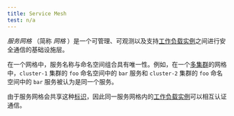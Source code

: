 ```yaml
---
title: Service Mesh
test: n/a
---
```

*服务网格* （简称 *网格* ）是一个可管理、可观测以及支持[工作负载实例](/zh/docs/reference/glossary/#workload-instance)之间进行安全通信的基础设施层。

在一个网格中，服务名称与命名空间组合具有唯一性。例如，在一个[多集群](/zh/docs/reference/glossary/#multicluster)的网格中，`cluster-1` 集群的 `foo` 命名空间中的 `bar` 服务和 `cluster-2` 集群的 `foo` 命名空间中的 `bar` 服务被认为是同一个服务。

由于服务网格会共享这种[标识](/zh/docs/reference/glossary/#identity)，因此同一服务网格内的[工作负载实例](/zh/docs/reference/glossary/#workload-instance)可以相互认证通信。
